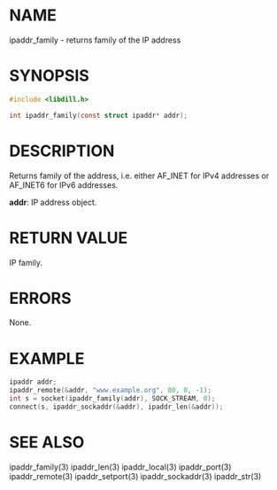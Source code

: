 # NAME

ipaddr_family - returns family of the IP address

# SYNOPSIS

```c
#include <libdill.h>

int ipaddr_family(const struct ipaddr* addr);
```

# DESCRIPTION

Returns family of the address, i.e.  either AF_INET for IPv4
addresses or AF_INET6 for IPv6 addresses.

**addr**: IP address object.

# RETURN VALUE

IP family.

# ERRORS

None.

# EXAMPLE

```c
ipaddr addr;
ipaddr_remote(&addr, "www.example.org", 80, 0, -1);
int s = socket(ipaddr_family(addr), SOCK_STREAM, 0);
connect(s, ipaddr_sockaddr(&addr), ipaddr_len(&addr));
```
# SEE ALSO

ipaddr_family(3) ipaddr_len(3) ipaddr_local(3) ipaddr_port(3) ipaddr_remote(3) ipaddr_setport(3) ipaddr_sockaddr(3) ipaddr_str(3) 
